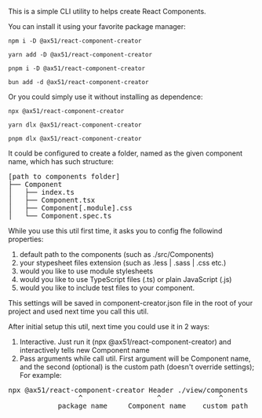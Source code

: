 
This is a simple CLI utility to helps create React Components.

You can install it using your favorite package manager: 
```
npm i -D @ax51/react-component-creator
```
```
yarn add -D @ax51/react-component-creator
```
```
pnpm i -D @ax51/react-component-creator
```
```
bun add -d @ax51/react-component-creator
```

Or you could simply use it without installing as dependence: 

 ```
 npx @ax51/react-component-creator
 ```
 ```
 yarn dlx @ax51/react-component-creator
 ```
 ```
 pnpm dlx @ax51/react-component-creator
 ```

It could be configured to create a folder, named as the given component name, which has such structure:
<pre>
[path to components folder]
├── Component
│   ├── index.ts
│   ├── Component.tsx
│   ├── Component[.module].css
│   └── Component.spec.ts
</pre>

While you use this util first time, it asks you to config fhe followind properties:
1) default path to the components (such as ./src/Components)
2) your stypesheet files extension (such as .less | .sass | .css etc.)
3) would you like to use module stylesheets
4) would you like to use TypeScript files (.ts) or plain JavaScript (.js)
5) would you like to include test files to your component.

This settings will be saved in component-creator.json file in the root of your project
and used next time you call this util.

After initial setup this util, next time you could use it in 2 ways:
1) Interactive. Just run it (npx @ax51/react-component-creator) and interactively tells new Component name
2) Pass arguments while call util. First argument will be Component name, and the second (optional) is the
custom path (doesn't override settings);
For example:
<pre>
npx @ax51/react-component-creator Header ./view/components
                 ^                  ^              ^
            package name     Component name    custom path
</pre>
